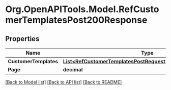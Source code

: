 # Org.OpenAPITools.Model.RefCustomerTemplatesPost200Response

## Properties

Name | Type | Description | Notes
------------ | ------------- | ------------- | -------------
**CustomerTemplates** | [**List&lt;RefCustomerTemplatesPostRequestCustomerTemplatesInner&gt;**](RefCustomerTemplatesPostRequestCustomerTemplatesInner.md) |  | [optional] 
**Page** | **decimal** |  | [optional] 

[[Back to Model list]](../README.md#documentation-for-models) [[Back to API list]](../README.md#documentation-for-api-endpoints) [[Back to README]](../README.md)

